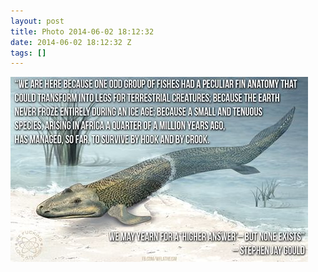```yaml
---
layout: post
title: Photo 2014-06-02 18:12:32
date: 2014-06-02 18:12:32 Z
tags: []
---
```

![](/media/2014/06/87612882536.jpg)
